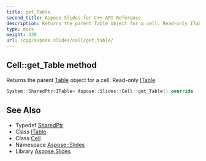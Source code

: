 ```yaml
---
title: get_Table
second_title: Aspose.Slides for C++ API Reference
description: Returns the parent Table object for a cell. Read-only ITable.
type: docs
weight: 339
url: /cpp/aspose.slides/cell/get_table/
---
```

## Cell::get_Table method


Returns the parent [Table](../../table/) object for a cell. Read-only [ITable](../../itable/).

```cpp
System::SharedPtr<ITable> Aspose::Slides::Cell::get_Table() override
```

## See Also

* Typedef [SharedPtr](../../../system/sharedptr/)
* Class [ITable](../../itable/)
* Class [Cell](../)
* Namespace [Aspose::Slides](../../)
* Library [Aspose.Slides](../../../)
